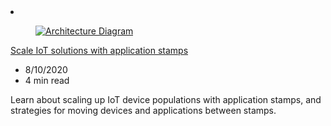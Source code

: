 <!-- This file is automatically generated by build/architectures/build_index.py. Any updates will be lost. -->

<!-- markdownlint-disable MD033 -->

<li class="grid-item item-column" data-categories="Internet of Things ">
<article class="card">
    <div class="card-header has-margin-bottom-none" aria-hidden="true">
        <figure class="image diagram has-height-175 has-overflow-hidden level">
            <a href="/azure/architecture/example-scenario/iot/application-stamps"><img src="/azure/architecture/browse/thumbs/application-stamps.png" class="diagram" alt="Architecture Diagram" data-linktype="relative-path"></a>
        </figure>
    </div>
    <div class="card-content">
        <a class="card-content-title has-margin-top-none" href="/azure/architecture/example-scenario/iot/application-stamps">
            <p>Scale IoT solutions with application stamps</p>
        </a>
        <ul class="card-content-metadata">
            <li>8/10/2020</li>
            <li>4 min read</li>
        </ul>
        <p class="card-content-description">Learn about scaling up IoT device populations with application stamps, and strategies for moving devices and applications between stamps.</p>
        <div class="bottom-to-top-fade is-hidden-mobile"></div>
    </div>
</article>
</li>
